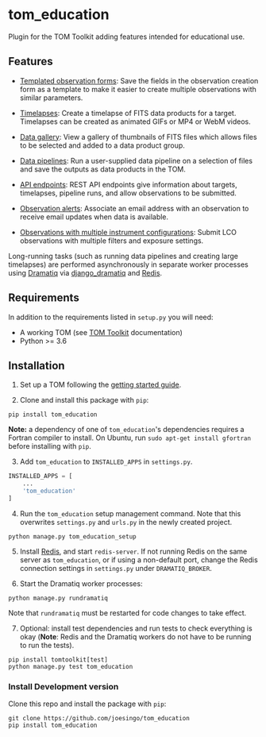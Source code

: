 # tom_education

Plugin for the TOM Toolkit adding features intended for educational use.

## Features

* [Templated observation forms](doc/templated_observation_forms.md): Save the
  fields in the observation creation form as a template to make it easier to
  create multiple observations with similar parameters.

* [Timelapses](doc/timelapses.md): Create a timelapse of FITS data products for a
 target. Timelapses can be created as animated GIFs or MP4 or WebM videos.

* [Data gallery](doc/gallery.md): View a gallery of thumbnails of FITS files which
  allows files to be selected and added to a data product group.

* [Data pipelines](doc/pipelines.md): Run a user-supplied data pipeline on a
  selection of files and save the outputs as data products in the TOM.

* [API endpoints](doc/apis.md): REST API endpoints give information about
  targets, timelapses, pipeline runs, and allow observations to be submitted.

* [Observation alerts](doc/observation_alerts.md): Associate an email address
  with an observation to receive email updates when data is available.

* [Observations with multiple instrument configurations](doc/multiple_instrument_configs.md):
  Submit LCO observations with multiple filters and exposure settings.

Long-running tasks (such as running data pipelines and creating large
timelapses) are performed asynchronously in separate worker processes using
[Dramatiq](https://dramatiq.io/) via
[django_dramatiq](https://github.com/Bogdanp/django_dramatiq) and
[Redis](https://redis.io).

## Requirements

In addition to the requirements listed in `setup.py` you will need:

- A working TOM (see [TOM Toolkit](https://tomtoolkit.github.io/) documentation)
- Python >= 3.6

## Installation

1. Set up a TOM following the [getting started guide](https://tomtoolkit.github.io/docs/getting_started).

2. Clone and install this package with `pip`:

```
pip install tom_education
```

**Note:** a dependency of one of `tom_education`'s dependencies requires a
Fortran compiler to install. On Ubuntu, run `sudo apt-get install gfortran`
before installing with `pip`.

3. Add `tom_education` to `INSTALLED_APPS` in `settings.py`.

```python
INSTALLED_APPS = [
    ...
    'tom_education'
]
```

4. Run the `tom_education` setup management command. Note that this overwrites
   `settings.py` and `urls.py` in the newly created project.

```
python manage.py tom_education_setup
```

5. Install [Redis](https://redis.io), and start `redis-server`. If not running
  Redis on the same server as `tom_education`, or if using a non-default port,
  change the Redis connection settings in `settings.py` under
  `DRAMATIQ_BROKER`.

6. Start the Dramatiq worker processes:

```
python manage.py rundramatiq
```

Note that `rundramatiq` must be restarted for code changes to take effect.

7. Optional: install test dependencies and run tests to check everything is
okay (**Note**: Redis and the Dramatiq workers do not have to be running to run
the tests).

```
pip install tomtoolkit[test]
python manage.py test tom_education
```

### Install Development version

Clone this repo and install the package with `pip`:

```
git clone https://github.com/joesingo/tom_education
pip install tom_education
```
